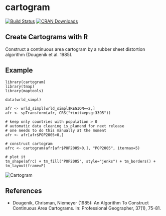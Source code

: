 # cartogram
[![Build Status](https://travis-ci.org/sjewo/cartogram.svg?branch=master)](https://travis-ci.org/sjewo/cartogram)
[![CRAN Downloads](http://cranlogs.r-pkg.org/badges/cartogram)](https://cran.r-project.org/package=cartogram)

## Create Cartograms with R

Construct a continuous area cartogram by a rubber sheet distortion algorithm (Dougenik et al. 1985).


## Example
```
library(cartogram)
library(tmap)
library(maptools)

data(wrld_simpl)

afr <- wrld_simpl[wrld_simpl$REGION==2,]
afr <- spTransform(afr, CRS("+init=epsg:3395"))

# keep only countries with population > 0
# automatic data cleaning is planend for next release
# one needs to do this manually at the moment
afr <- afr[afr$POP2005>0,]

# construct cartogram
afrc <- cartogram(afr[afr$POP2005>0,], "POP2005", itermax=5)

# plot it
tm_shape(afrc) + tm_fill("POP2005", style="jenks") + tm_borders() + tm_layout(frame=F)
```

![Cartogram](http://www.methoden.ruhr-uni-bochum.de/files/cartogram.jpg)

## References
* Dougenik, Chrisman, Niemeyer (1985): An Algorithm To Construct Continuous Area Cartograms. In: Professional Geographer, 37(1), 75-81.

